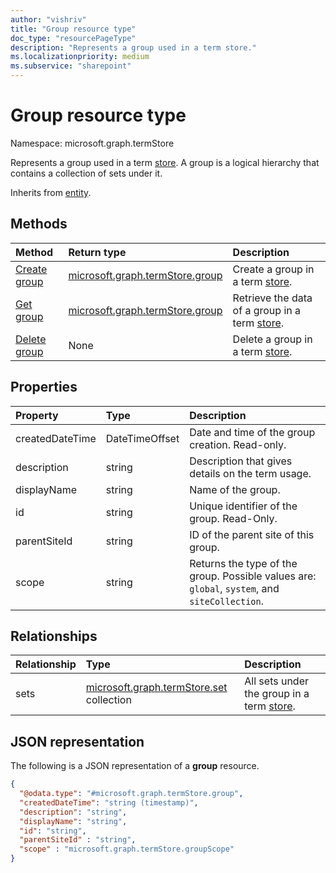 ```yaml
---
author: "vishriv"
title: "Group resource type"
doc_type: "resourcePageType"
description: "Represents a group used in a term store."
ms.localizationpriority: medium
ms.subservice: "sharepoint"
---
```


# Group resource type

Namespace: microsoft.graph.termStore


Represents a group used in a term [store](../resources/termstore-store.md). A group is a logical hierarchy that contains a collection of sets under it. 

Inherits from [entity](../resources/entity.md).


## Methods

| Method                                                   | Return type       |    Description      |
|:---------------------------------------------------------|:------------------|:---------------------
| [Create group](../api/termstore-group-post.md)                     | [microsoft.graph.termStore.group] | Create a group in a term [store]. |
| [Get group](../api/termstore-group-get.md)                           | [microsoft.graph.termStore.group] | Retrieve the data of a group in a term [store]. |
| [Delete group](../api/termstore-group-delete.md)                     | None |  Delete a group in a term [store]. |

## Properties

| Property             | Type               | Description                        |
|:---------------------|:-------------------|:------------------------------------
| createdDateTime      | DateTimeOffset     | Date and time of the group creation. Read-only. |
| description          | string             | Description that gives details on the term usage. |
| displayName          | string             | Name of the group. |
| id                   | string             | Unique identifier of the group. Read-Only. |
| parentSiteId         | string             | ID of the parent site of this group. |
| scope                | string             | Returns the type of the group. Possible values are: `global`, `system`, and `siteCollection`. |

## Relationships
| Relationship       | Type                        | Description              |
|:-------------------|:----------------------------|:--------------------------
| sets           | [microsoft.graph.termStore.set][] collection | All sets under the group in a term [store]. |

## JSON representation

The following is a JSON representation of a **group** resource.
<!-- {
  "blockType": "resource",
  "keyProperty": "id",
  "@odata.type": "microsoft.graph.termStore.group",
  "baseType": "microsoft.graph.entity",
  "openType": false
}
-->
```json
{
  "@odata.type": "#microsoft.graph.termStore.group",
  "createdDateTime": "string (timestamp)",
  "description": "string",
  "displayName": "string",
  "id": "string",
  "parentSiteId" : "string",
  "scope" : "microsoft.graph.termStore.groupScope"
}
```



[identitySet]: identitySet.md
[microsoft.graph.termStore.set]: termstore-set.md
[microsoft.graph.termStore.group]: termstore-group.md
[microsoft.graph.termStore.store]: termstore-store.md
[store]: ../resources/termstore-store.md
[group]: ../resources/termstore-group.md
[set]: ../resources/termstore-set.md
<!--
{
  "type": "#page.annotation",
  "description": "TermGroup is the entity used for managing permissions for the termSets in termStore",
  "keywords": "termGroup,facet,resource",
  "section": "documentation",
  "tocPath": "TermGroup",
  "tocBookmarks": {
    "Resources/termStore.group": "#"
  },
  "suppressions": []
}
-->


